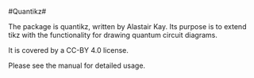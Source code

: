 #Quantikz#

The package is quantikz, written by Alastair Kay. Its purpose is to extend tikz with the functionality for drawing quantum circuit diagrams.

It is covered by a CC-BY 4.0 license.

Please see the manual for detailed usage.